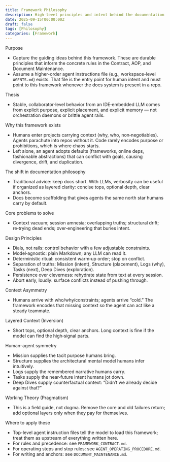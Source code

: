 ```yaml
---
title: Framework Philosophy
description: High-level principles and intent behind the documentation framework.
date: 2025-09-15T00:00:00Z
draft: false
tags: [Philosophy]
categories: [Framework]
---
```


Purpose
- Capture the guiding ideas behind this framework. These are durable principles that inform the concrete rules in the Contract, AOP, and Document Maintenance.
- Assume a higher-order agent instructions file (e.g., workspace-level `AGENTS.md`) exists. That file is the entry point for human intent and must point to this framework whenever the docs system is present in a repo.

Thesis
- Stable, collaborator‑level behavior from an IDE‑embedded LLM comes from explicit purpose, explicit placement, and explicit memory — not orchestration daemons or brittle agent rails.

Why this framework exists
- Humans enter projects carrying context (why, who, non‑negotiables). Agents parachute into repos without it. Code rarely encodes purpose or prohibitions, which is where chaos starts.
- Left alone, an agent adopts defaults (frameworks, online deps, fashionable abstractions) that can conflict with goals, causing divergence, drift, and duplication.

The shift in documentation philosophy
- Traditional advice: keep docs short. With LLMs, verbosity can be useful if organized as layered clarity: concise tops, optional depth, clear anchors.
- Docs become scaffolding that gives agents the same north star humans carry by default.

Core problems to solve
- Context vacuum; session amnesia; overlapping truths; structural drift; re‑trying dead ends; over‑engineering that buries intent.

Design Principles
- Dials, not rails: control behavior with a few adjustable constraints.
- Model‑agnostic: plain Markdown; any LLM can read it.
- Deterministic ritual: consistent warm‑up order; stop on conflict.
- Separation of truths: Mission (intent), Structure (placement), Logs (why), Tasks (next), Deep Dives (exploration).
- Persistence over cleverness: rehydrate state from text at every session.
- Abort early, loudly: surface conflicts instead of pushing through.

Context Asymmetry
- Humans arrive with who/why/constraints; agents arrive “cold.” The framework encodes that missing context so the agent can act like a steady teammate.

Layered Context (Inversion)
- Short tops, optional depth, clear anchors. Long context is fine if the model can find the high‑signal parts.

Human–agent symmetry
- Mission supplies the tacit purpose humans bring.
- Structure supplies the architectural mental model humans infer intuitively.
- Logs supply the remembered narrative humans carry.
- Tasks supply the near‑future intent humans jot down.
- Deep Dives supply counterfactual context: “Didn’t we already decide against that?”

Working Theory (Pragmatism)
- This is a field guide, not dogma. Remove the core and old failures return; add optional layers only when they pay for themselves.

Where to apply these
- Top-level agent instruction files tell the model to load this framework; treat them as upstream of everything written here.
- For rules and precedence: see `FRAMEWORK_CONTRACT.md`.
- For operating steps and stop rules: see `AGENT_OPERATING_PROCEDURE.md`.
- For writing and anchors: see `DOCUMENT_MAINTENANCE.md`.
